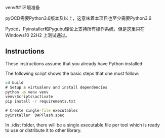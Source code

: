 venv## 环境准备

pyOCD需要Python3.6版本及以上，这意味着本项目也至少需要Python3.6

Pyocd，Pyinstaller和Pygubu理论上支持所有操作系统，但是这里只在Windows10 22H2 上测试通过。



## Instructions

These instructions assume that you already have Python installed:

The following script shows the basic steps that one must follow:

```cmd
cd build
# Setup a virtualenv and install dependencies
python -m venv venv
venv\Scripts\activate
pip install -r requirements.txt

# Create single-file executables
pyinstaller  DAPFlash.spec
```

In ./dist folder, there will be a single executable file per tool which is ready to use or distribute it to other library.
